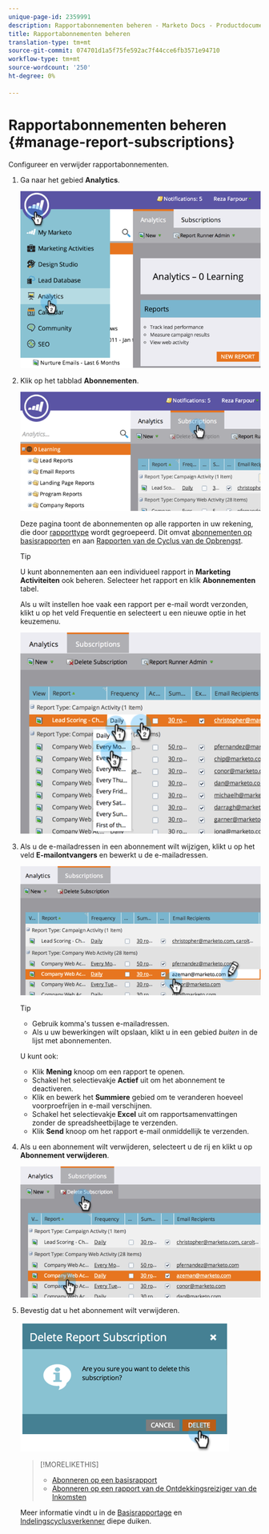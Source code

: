 ```yaml
---
unique-page-id: 2359991
description: Rapportabonnementen beheren - Marketo Docs - Productdocumentatie
title: Rapportabonnementen beheren
translation-type: tm+mt
source-git-commit: 074701d1a5f75fe592ac7f44cce6fb3571e94710
workflow-type: tm+mt
source-wordcount: '250'
ht-degree: 0%

---
```



# Rapportabonnementen beheren {#manage-report-subscriptions}

Configureer en verwijder rapportabonnementen.

1. Ga naar het gebied **Analytics**.

   ![](assets/image2014-9-16-10-3a35-3a25.png)

1. Klik op het tabblad **Abonnementen**.

   ![](assets/image2014-9-16-10-3a35-3a32.png)

   Deze pagina toont de abonnementen op alle rapporten in uw rekening, die door [rapporttype](../../../../product-docs/reporting/basic-reporting/report-types/report-type-overview.md) wordt gegroepeerd. Dit omvat [abonnementen op basisrapporten](subscribe-to-a-basic-report.md) en aan [Rapporten van de Cyclus van de Opbrengst](http://docs.marketo.com/display/docs/revenue+cycle+analytics).

   >[!TIP]
   >
   >U kunt abonnementen aan een individueel rapport in **Marketing Activiteiten** ook beheren. Selecteer het rapport en klik **Abonnementen** tabel.

   Als u wilt instellen hoe vaak een rapport per e-mail wordt verzonden, klikt u op het veld Frequentie en selecteert u een nieuwe optie in het keuzemenu.

   ![](assets/image2014-9-16-10-3a36-3a4.png)

1. Als u de e-mailadressen in een abonnement wilt wijzigen, klikt u op het veld **E-mailontvangers** en bewerkt u de e-mailadressen.

   ![](assets/image2014-9-16-10-3a36-3a11.png)

   >[!TIP]
   >
   >
   >    
   >    
   >    * Gebruik komma&#39;s tussen e-mailadressen.
   >    * Als u uw bewerkingen wilt opslaan, klikt u in een gebied *buiten* in de lijst met abonnementen.


   U kunt ook:

   * Klik **Mening** knoop om een rapport te openen.
   * Schakel het selectievakje **Actief** uit om het abonnement te deactiveren.
   * Klik en bewerk het **Summiere** gebied om te veranderen hoeveel voorproefrijen in e-mail verschijnen.
   * Schakel het selectievakje **Excel** uit om rapportsamenvattingen zonder de spreadsheetbijlage te verzenden.
   * Klik **Send** knoop om het rapport e-mail onmiddellijk te verzenden.



1. Als u een abonnement wilt verwijderen, selecteert u de rij en klikt u op **Abonnement verwijderen**.

   ![](assets/image2014-9-16-10-3a36-3a38.png)

1. Bevestig dat u het abonnement wilt verwijderen.

   ![](assets/image2014-9-16-10-3a36-3a43.png)

   >[!MORELIKETHIS]
   >
   >
   >    
   >    
   >    * [Abonneren op een basisrapport](subscribe-to-a-basic-report.md)
   >    * [Abonneren op een rapport van de Ontdekkingsreiziger van de Inkomsten](../../../../product-docs/reporting/revenue-cycle-analytics/revenue-explorer/subscribe-to-a-revenue-explorer-report.md)


   Meer informatie vindt u in de [Basisrapportage](http://docs.marketo.com/display/docs/basic+reporting) en [Indelingscyclusverkenner](http://docs.marketo.com/display/docs/revenue+cycle+analytics) diepe duiken.

